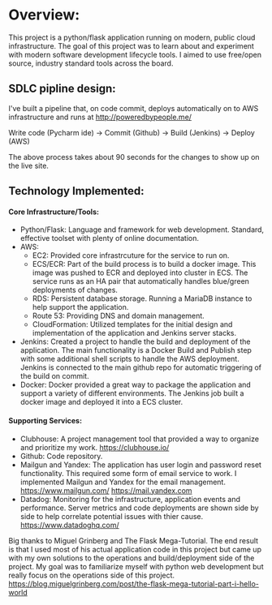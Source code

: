 # Overview:

This project is a python/flask application running on modern, public cloud infrastructure. The goal of this project was to learn about and experiment with modern software development lifecycle tools. I aimed to use free/open source, industry standard tools across the board. 

## SDLC pipline design:

I've built a pipeline that, on code commit, deploys automatically on to AWS infrastructure and runs at http://poweredbypeople.me/

Write code (Pycharm ide) -> Commit (Github) -> Build (Jenkins) -> Deploy (AWS) 

The above process takes about 90 seconds for the changes to show up on the live site. 

## Technology Implemented:
#### Core Infrastructure/Tools:
- Python/Flask: Language and framework for web development. Standard, effective toolset with plenty of online documentation. 
- AWS:
  - EC2: Provided core infrastrcuture for the service to run on. 
  - ECS/ECR: Part of the build process is to build a docker image. This image was pushed to ECR and deployed into cluster in ECS. The service runs as an HA pair that automatically handles blue/green deployments of changes.  
  - RDS: Persistent database storage. Running a MariaDB instance to help support the application. 
  - Route 53: Providing DNS and domain management. 
  - CloudFormation: Utilized templates for the initial design and implementation of the application and Jenkins server stacks. 
- Jenkins: Created a project to handle the build and deployment of the application. The main functionality is a Docker Build and Publish step with some additional shell scripts to handle the AWS deployment. Jenkins is connected to the main github repo for automatic triggering of the build on commit.
- Docker: Docker provided a great way to package the application and support a variety of different environments. The Jenkins job built a docker image and deployed it into a ECS cluster. 

#### Supporting Services:
- Clubhouse: A project management tool that provided a way to organize and prioritize my work. https://clubhouse.io/ 
- Github: Code repository.
- Mailgun and Yandex: The application has user login and password reset functionality. This required some form of email service to work. I implemented Mailgun and Yandex for the email management. https://www.mailgun.com/ https://mail.yandex.com
- Datadog: Monitoring for the infrastructure, application events and performance. Server metrics and code deployments are shown side by side to help correlate potential issues with thier cause. https://www.datadoghq.com/ 

Big thanks to Miguel Grinberg and The Flask Mega-Tutorial. The end result is that I used most of his actual application code in this project but came up with my own solutions to the operations and build/deployment side of the project.  My goal was to familiarize myself with python web development but really focus on the operations side of this project. https://blog.miguelgrinberg.com/post/the-flask-mega-tutorial-part-i-hello-world  
